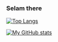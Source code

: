 ### Selam there
[![Top Langs](https://github-readme-stats.vercel.app/api/top-langs/?username=ilterkaankaraca)](https://github.com/anuraghazra/github-readme-stats)

[![My GitHub stats](https://github-readme-stats.vercel.app/api?username=ilterkaankaraca)](https://github.com/anuraghazra/github-readme-stats)

